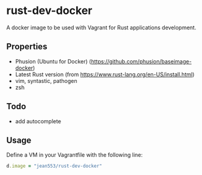 # rust-dev-docker

A docker image to be used with Vagrant for Rust applications development.

## Properties

* Phusion (Ubuntu for Docker) (https://github.com/phusion/baseimage-docker)
* Latest Rust version (from https://www.rust-lang.org/en-US/install.html)
* vim, syntastic, pathogen
* zsh

## Todo

* add autocomplete

## Usage

Define a VM in your Vagrantfile with the following line:

```ruby
d.image = "jean553/rust-dev-docker"
```
